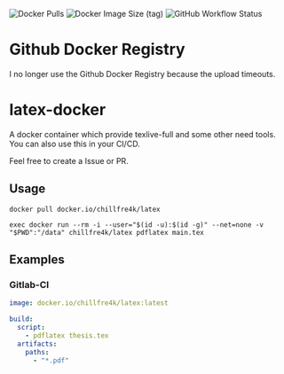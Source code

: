 ![Docker Pulls](https://img.shields.io/docker/pulls/chillfre4k/latex?style=flat-square)
![Docker Image Size (tag)](https://img.shields.io/docker/image-size/chillfre4k/latex/latest?style=flat-square)
![GitHub Workflow Status](https://img.shields.io/github/workflow/status/b-reich/latex-docker/ci?style=flat-square)

# Github Docker Registry
I no longer use the Github Docker Registry because the upload timeouts.

# latex-docker
A docker container which provide texlive-full and some other need tools.
You can also use this in your CI/CD.

Feel free to create a Issue or PR.

## Usage
```shell
docker pull docker.io/chillfre4k/latex

exec docker run --rm -i --user="$(id -u):$(id -g)" --net=none -v "$PWD":"/data" chillfre4k/latex pdflatex main.tex
```

## Examples
### Gitlab-CI
```yaml
image: docker.io/chillfre4k/latex:latest

build:
  script:
    - pdflatex thesis.tex
  artifacts:
    paths:
      - "*.pdf"
```
